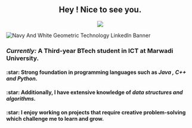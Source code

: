 

<h2 align="center">
  Hey ! 
  Nice to see you.
</h2>
<p align="center">
  <a href="https://github.com/venishaparmar"><img src="https://readme-typing-svg.herokuapp.com?color=%2336BCF7&center=true&vCenter=true&lines=Welcome+to+my+Github+Profile;I+am+Venisha;A+Software+Engineer;Full-Stack+Developer;"></a>
</p>

![Navy And White Geometric Technology  LinkedIn Banner](https://github.com/venishaparmar/venishaparmar/assets/92502898/227b13ed-9d1d-4780-a37b-5beba58fad68)

<h3> <i>Currently: </i>A Third-year BTech student in ICT at Marwadi University.</h3>
<h4> :star: Strong foundation in programming languages such as <i> Java , C++ and Python.</i></h4>
<h4> :star: Additionally, I have extensive knowledge of<i> data structures and algorithms.</i></h4>
<h4> :star: I enjoy working on projects that require creative problem-solving which challenge me to learn and grow.</h4>




